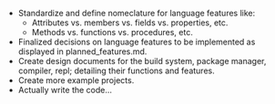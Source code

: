 - Standardize and define nomeclature for language features like:
  - Attributes vs. members vs. fields vs. properties, etc.
  - Methods vs. functions vs. procedures, etc.
- Finalized decisions on language features to be implemented as displayed in planned_features.md.
- Create design documents for the build system, package manager, compiler, repl; detailing their functions and features.
- Create more example projects.
- Actually write the code...